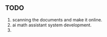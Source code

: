 ## TODO

1. scanning the documents and make it online. 
2. ai math assistant system development.
3. 



